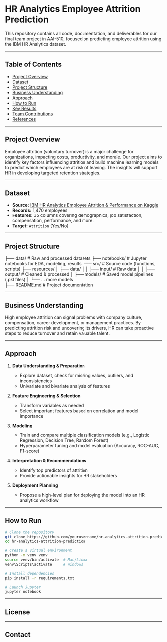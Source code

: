 # HR Analytics Employee Attrition Prediction

This repository contains all code, documentation, and deliverables for our final team project in AAI-510, focused on predicting employee attrition using the IBM HR Analytics dataset.

---

## Table of Contents

- [Project Overview](#project-overview)
- [Dataset](#dataset)
- [Project Structure](#project-structure)
- [Business Understanding](#business-understanding)
- [Approach](#approach)
- [How to Run](#how-to-run)
- [Key Results](#key-results)
- [Team Contributions](#team-contributions)
- [References](#references)

---

## Project Overview

Employee attrition (voluntary turnover) is a major challenge for organizations, impacting costs, productivity, and morale. Our project aims to identify key factors influencing attrition and build machine learning models to predict which employees are at risk of leaving. The insights will support HR in developing targeted retention strategies.

---

## Dataset

- **Source:** [IBM HR Analytics Employee Attrition & Performance on Kaggle](https://www.kaggle.com/datasets/pavansubhasht/ibm-hr-analytics-attrition-dataset)
- **Records:** 1,470 employees
- **Features:** 35 columns covering demographics, job satisfaction, compensation, performance, and more.
- **Target:** `Attrition` (Yes/No)

---

## Project Structure
├── data/                 # Raw and processed datasets
├── notebooks/            # Jupyter notebooks for EDA, modeling, results
├── src/                  # Source code (functions, scripts)
├── resources/
│   ├── data/
│   │   ├── input/                # Raw data
│   │   ├── output/               # Cleaned & processed
│   ├── models/                   # Saved model pipelines (.pkl files)
│       └── ... more models		
├── README.md             # Project documentation

---

## Business Understanding

High employee attrition can signal problems with company culture, compensation, career development, or management practices. By predicting attrition risk and uncovering its drivers, HR can take proactive steps to reduce turnover and retain valuable talent.

---

## Approach

1. **Data Understanding & Preparation**
   - Explore dataset, check for missing values, outliers, and inconsistencies
   - Univariate and bivariate analysis of features

2. **Feature Engineering & Selection**
   - Transform variables as needed
   - Select important features based on correlation and model importance

3. **Modeling**
   - Train and compare multiple classification models (e.g., Logistic Regression, Decision Tree, Random Forest)
   - Hyperparameter tuning and model evaluation (Accuracy, ROC-AUC, F1-score)

4. **Interpretation & Recommendations**
   - Identify top predictors of attrition
   - Provide actionable insights for HR stakeholders

5. **Deployment Planning**
   - Propose a high-level plan for deploying the model into an HR analytics workflow

---

## How to Run

```bash
# Clone the repository
git clone https://github.com/yourusername/hr-analytics-attrition-prediction.git
cd hr-analytics-attrition-prediction

# Create a virtual environment
python -m venv venv
source venv/bin/activate  # Mac/Linux
venv\Scripts\activate     # Windows

# Install dependencies
pip install -r requirements.txt

# Launch Jupyter
jupyter notebook
```
---

## License

---

## Contact
